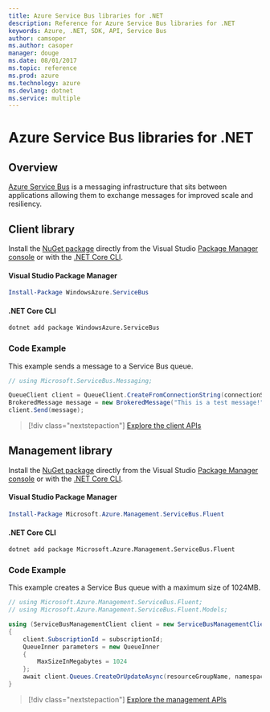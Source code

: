 ```yaml
---
title: Azure Service Bus libraries for .NET
description: Reference for Azure Service Bus libraries for .NET
keywords: Azure, .NET, SDK, API, Service Bus
author: camsoper
ms.author: casoper
manager: douge
ms.date: 08/01/2017
ms.topic: reference
ms.prod: azure
ms.technology: azure
ms.devlang: dotnet
ms.service: multiple
---
```


# Azure Service Bus libraries for .NET

## Overview

[Azure Service Bus](https://docs.microsoft.com/azure/service-bus-messaging/service-bus-messaging-overview) is a messaging infrastructure that sits between applications allowing them to exchange messages for improved scale and resiliency.

## Client library

Install the [NuGet package](https://www.nuget.org/packages/WindowsAzure.ServiceBus) directly from the Visual Studio [Package Manager console][PackageManager] or with the [.NET Core CLI][DotNetCLI].

#### Visual Studio Package Manager

```powershell
Install-Package WindowsAzure.ServiceBus
```

#### .NET Core CLI

```bash
dotnet add package WindowsAzure.ServiceBus
```

### Code Example

This example sends a message to a Service Bus queue.

```csharp
// using Microsoft.ServiceBus.Messaging;

QueueClient client = QueueClient.CreateFromConnectionString(connectionString, queueName);
BrokeredMessage message = new BrokeredMessage("This is a test message!");
client.Send(message);
```

> [!div class="nextstepaction"]
> [Explore the client APIs](/dotnet/api/overview/azure/servicebus/client)


## Management library

Install the [NuGet package](https://www.nuget.org/packages/Microsoft.Azure.Management.ServiceBus.Fluent) directly from the Visual Studio [Package Manager console][PackageManager] or with the [.NET Core CLI][DotNetCLI].

#### Visual Studio Package Manager

```powershell
Install-Package Microsoft.Azure.Management.ServiceBus.Fluent
```

#### .NET Core CLI

```bash
dotnet add package Microsoft.Azure.Management.ServiceBus.Fluent
```

### Code Example

This example creates a Service Bus queue with a maximum size of 1024MB.

```csharp
// using Microsoft.Azure.Management.ServiceBus.Fluent;
// using Microsoft.Azure.Management.ServiceBus.Fluent.Models;

using (ServiceBusManagementClient client = new ServiceBusManagementClient(credentials))
{
    client.SubscriptionId = subscriptionId;
    QueueInner parameters = new QueueInner
    {
        MaxSizeInMegabytes = 1024
    };
    await client.Queues.CreateOrUpdateAsync(resourceGroupName, namespaceName, queueName, parameters);
}
```

> [!div class="nextstepaction"]
> [Explore the management APIs](/dotnet/api/overview/azure/servicebus/management)



[PackageManager]: https://docs.microsoft.com/nuget/tools/package-manager-console
[DotNetCLI]: https://docs.microsoft.com/en-us/dotnet/core/tools/dotnet-add-package
